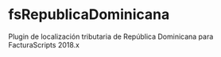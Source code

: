 # fsRepublicaDominicana
Plugin de localización tributaria de República Dominicana para FacturaScripts 2018.x
